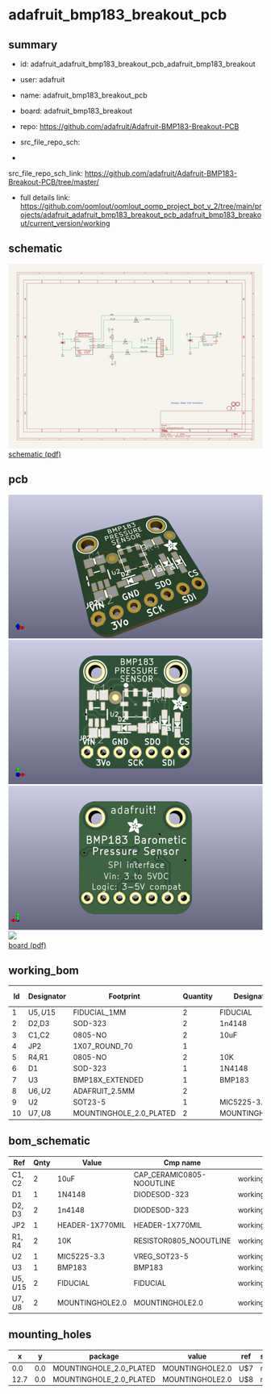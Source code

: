 # adafruit_bmp183_breakout_pcb
 
## summary 
* id: adafruit_adafruit_bmp183_breakout_pcb_adafruit_bmp183_breakout
* user: adafruit
* name: adafruit_bmp183_breakout_pcb
* board: adafruit_bmp183_breakout
* repo: https://github.com/adafruit/Adafruit-BMP183-Breakout-PCB



* src_file_repo_sch: 
*
 src_file_repo_sch_link: https://github.com/adafruit/Adafruit-BMP183-Breakout-PCB/tree/master/
* full details link: https://github.com/oomlout/oomlout_oomp_project_bot_v_2/tree/main/projects/adafruit_adafruit_bmp183_breakout_pcb_adafruit_bmp183_breakout/current_version/working  

## schematic  
![](working_schematic_600.png)  
[schematic (pdf)](working_schematic.pdf)  

## pcb  
![](working_3d_600.png) 
![](working_3d_front_600.png)  
![](working_3d_back_600.png)  
![](working_600.png)  
[board (pdf)](working.pdf)  

## working_bom
| Id | Designator | Footprint | Quantity | Designation | Supplier and ref |  | None | 
| --- | --- | --- | --- | --- | --- | --- | --- | 
| 1 | U$5,U$15 | FIDUCIAL_1MM | 2 | FIDUCIAL |  |  | [''] | 
| 2 | D2,D3 | SOD-323 | 2 | 1n4148 |  |  | [''] | 
| 3 | C1,C2 | 0805-NO | 2 | 10uF |  |  | [''] | 
| 4 | JP2 | 1X07_ROUND_70 | 1 |  |  |  | [''] | 
| 5 | R4,R1 | 0805-NO | 2 | 10K |  |  | [''] | 
| 6 | D1 | SOD-323 | 1 | 1N4148 |  |  | [''] | 
| 7 | U3 | BMP18X_EXTENDED | 1 | BMP183 |  |  | [''] | 
| 8 | U$6,U$2 | ADAFRUIT_2.5MM | 2 |  |  |  | [''] | 
| 9 | U2 | SOT23-5 | 1 | MIC5225-3.3 |  |  | [''] | 
| 10 | U$7,U$8 | MOUNTINGHOLE_2.0_PLATED | 2 | MOUNTINGHOLE2.0 |  |  | [''] | 


## bom_schematic
| Ref | Qnty | Value | Cmp name | Footprint | Description | Vendor | DNP | 
| --- | --- | --- | --- | --- | --- | --- | --- | 
| C1, C2 | 2 | 10uF | CAP_CERAMIC0805-NOOUTLINE | working:0805-NO |  |  |  | 
| D1 | 1 | 1N4148 | DIODESOD-323 | working:SOD-323 |  |  |  | 
| D2, D3 | 2 | 1n4148 | DIODESOD-323 | working:SOD-323 |  |  |  | 
| JP2 | 1 | HEADER-1X770MIL | HEADER-1X770MIL | working:1X07_ROUND_70 |  |  |  | 
| R1, R4 | 2 | 10K | RESISTOR0805_NOOUTLINE | working:0805-NO |  |  |  | 
| U2 | 1 | MIC5225-3.3 | VREG_SOT23-5 | working:SOT23-5 |  |  |  | 
| U3 | 1 | BMP183 | BMP183 | working:BMP18X_EXTENDED |  |  |  | 
| U$5, U$15 | 2 | FIDUCIAL | FIDUCIAL | working:FIDUCIAL_1MM |  |  |  | 
| U$7, U$8 | 2 | MOUNTINGHOLE2.0 | MOUNTINGHOLE2.0 | working:MOUNTINGHOLE_2.0_PLATED |  |  |  | 


## mounting_holes
| x | y | package | value | ref | size | 
| --- | --- | --- | --- | --- | --- | 
| 0.0 | 0.0 | MOUNTINGHOLE_2.0_PLATED | MOUNTINGHOLE2.0 | U$7 | m3 | 
| 12.7 | 0.0 | MOUNTINGHOLE_2.0_PLATED | MOUNTINGHOLE2.0 | U$8 | m3 | 


